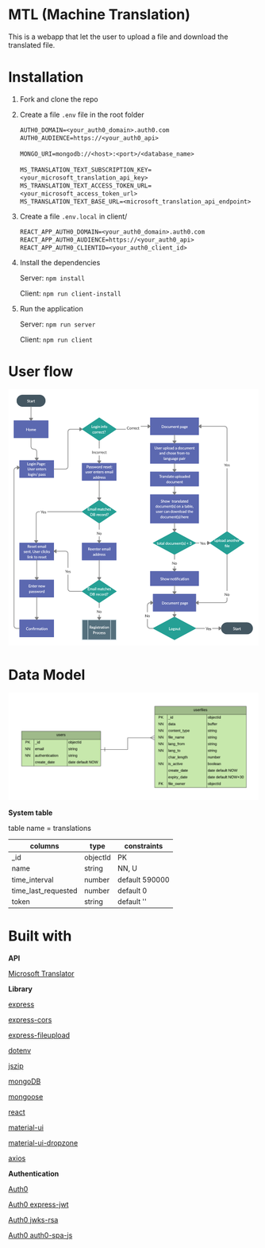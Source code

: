 # MTL (Machine Translation)

This is a webapp that let the user to upload a file and download the translated file.

# Installation

1.  Fork and clone the repo

2.  Create a file `.env` file in the root folder

    ```
    AUTH0_DOMAIN=<your_auth0_domain>.auth0.com
    AUTH0_AUDIENCE=https://<your_auth0_api>

    MONGO_URI=mongodb://<host>:<port>/<database_name>

    MS_TRANSLATION_TEXT_SUBSCRIPTION_KEY=<your_microsoft_translation_api_key>
    MS_TRANSLATION_TEXT_ACCESS_TOKEN_URL=<your_microsoft_access_token_url>
    MS_TRANSLATION_TEXT_BASE_URL=<microsoft_translation_api_endpoint>
    ```

3. Create a file `.env.local` in client/

    ```
    REACT_APP_AUTH0_DOMAIN=<your_auth0_domain>.auth0.com
    REACT_APP_AUTH0_AUDIENCE=https://<your_auth0_api>
    REACT_APP_AUTH0_CLIENTID=<your_auth0_client_id>
    ```

4.  Install the dependencies

    Server: `npm install`
    
    Client: `npm run client-install`

5.  Run the application

    Server: `npm run server`

    Client: `npm run client`

# User flow

![user_flow](./images/UserFlow.png)

# Data Model

![data_model](./images/ERD.png)

__System table__

table name = translations

| columns               | type     | constraints    | 
| --------------------- | -------- | -------------- | 
| _id                   | objectId | PK             | 
| name                  |   string | NN, U          | 
| time_interval         |   number | default 590000 | 
| time_last_requested   |   number | default 0      | 
| token                 |   string | default ''     | 

# Built with

__API__

[Microsoft Translator](https://www.microsoft.com/en-us/translator/)

__Library__

[express](https://expressjs.com/)

[express-cors](https://github.com/expressjs/cors)

[express-fileupload](https://github.com/richardgirges/express-fileupload)

[dotenv](https://github.com/motdotla/dotenv)

[jszip](https://stuk.github.io/jszip/)

[mongoDB](https://www.mongodb.com/)

[mongoose](https://mongoosejs.com/)

[react](https://reactjs.org/)

[material-ui](https://material-ui.com/)

[material-ui-dropzone](https://github.com/Yuvaleros/material-ui-dropzone)

[axios](https://github.com/axios/axios)

__Authentication__

[Auth0](https://auth0.com/)

[Auth0 express-jwt](https://github.com/auth0/express-jwt)

[Auth0 jwks-rsa](https://github.com/auth0/node-jwks-rsa)

[Auth0 auth0-spa-js](https://github.com/auth0/auth0-spa-js)

